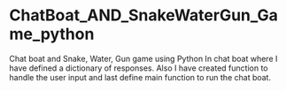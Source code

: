 # ChatBoat_AND_SnakeWaterGun_Game_python
Chat boat and Snake, Water, Gun game using Python
In chat boat where I have defined a dictionary of responses. Also I have created function to handle the user input and last define main function to run the chat boat.
